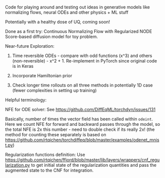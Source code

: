 Code for playing around and testing out ideas in generative models like normalizing flows, neural ODEs and other physics + ML stuff

Potentially with a healthy dose of UQ, coming soon!

Done as a first try:
Continuous Normalizing Flow with Regularized NODE
Score-based diffusion model for toy problem.



Near-future Exploration:
1. Time reversible ODEs - compare with odd functions (x^3) and others (non-reversible) - x^2 + 1. Re-implement in PyTorch since original code is in Keras

2. Incorporate Hamiltonian prior

3. Check longer time rollouts on all three methods in potentially 1D case (fewer complexities in setting up training)



Helpful terminology:

NFE for ODE solver: See https://github.com/DiffEqML/torchdyn/issues/131

Basically, number of times the vector field has been called within `odeint`. Here we count NFE for forward and backward passes through the model, so the total NFE is 2x this number - need to double check if its really 2x! (the method for counting these separately is based on https://github.com/rtqichen/torchdiffeq/blob/master/examples/odenet_mnist.py)


Regularization functions definition: Use https://github.com/rtqichen/ffjord/blob/master/lib/layers/wrappers/cnf_regularization.py to get initial state of the regularization quantities and pass the augmented state to the CNF for integration.


